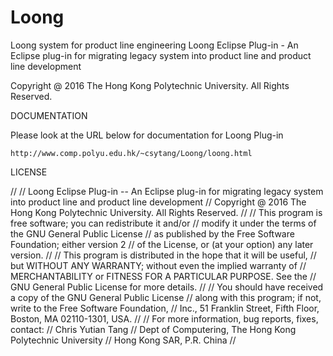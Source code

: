 # Loong
Loong system for product line engineering
Loong Eclipse Plug-in - An Eclipse plug-in for migrating legacy system into product line and product line development

Copyright @ 2016 The Hong Kong Polytechnic University. All Rights Reserved.

DOCUMENTATION

Please look at the URL below for documentation for Loong Plug-in

    http://www.comp.polyu.edu.hk/~csytang/Loong/loong.html
    
LICENSE

//
// Loong Eclipse Plug-in -- An Eclipse plug-in for migrating legacy system into product line and product line development
// Copyright @ 2016 The Hong Kong Polytechnic University. All Rights Reserved.
//
// This program is free software; you can redistribute it and/or
// modify it under the terms of the GNU General Public License
// as published by the Free Software Foundation; either version 2
// of the License, or (at your option) any later version.
//
// This program is distributed in the hope that it will be useful,
// but WITHOUT ANY WARRANTY; without even the implied warranty of
// MERCHANTABILITY or FITNESS FOR A PARTICULAR PURPOSE.  See the
// GNU General Public License for more details.
//
// You should have received a copy of the GNU General Public License
// along with this program; if not, write to the Free Software Foundation,
// Inc., 51 Franklin Street, Fifth Floor, Boston, MA  02110-1301, USA.
//
// For more information, bug reports, fixes, contact:
//    Chris Yutian Tang
//    Dept of Computering, The Hong Kong Polytechnic University
//    Hong Kong SAR, P.R. China
//
